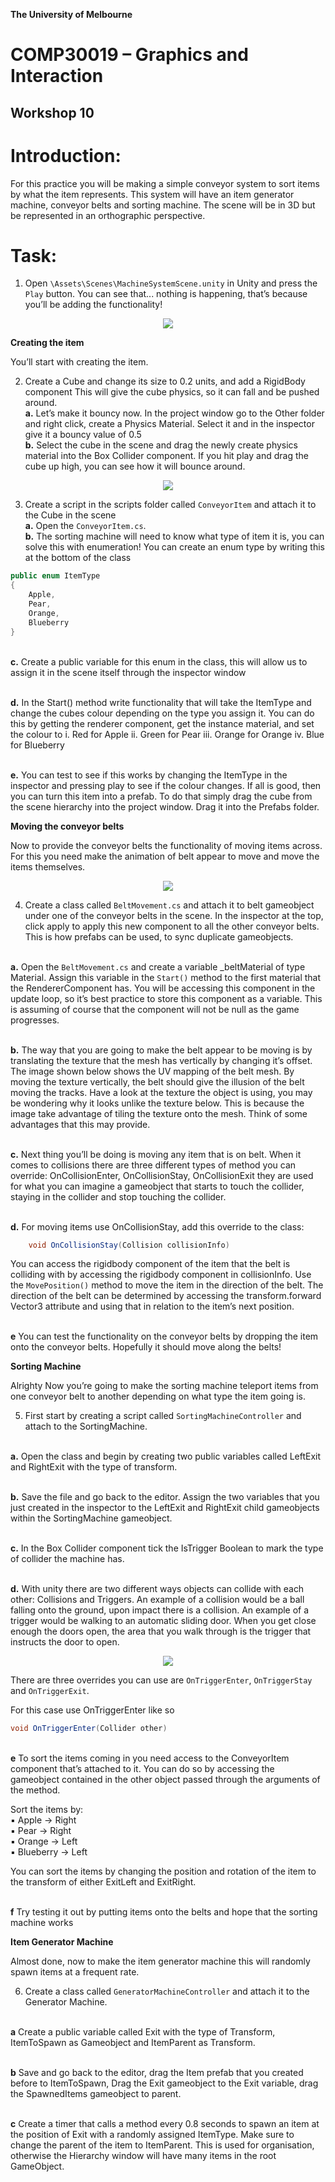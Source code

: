 **The University of Melbourne**
# COMP30019 – Graphics and Interaction

## Workshop 10


# Introduction:

For this practice you will be making a simple conveyor system to sort items by what the item represents. This system will have an item generator machine, conveyor belts and sorting machine. The scene will be in 3D but be represented in an orthographic perspective.

# Task:

1. Open `\Assets\Scenes\MachineSystemScene.unity` in Unity and press the `Play` button. You can see that... nothing is happening, that’s because you’ll be adding the functionality!

<p align="center">
  <img src="Gifs/2-Cube.gif">
</p>

**Creating the item**  

You’ll start with creating the item.

  
2. Create a Cube and change its size to 0.2 units, and add a RigidBody component This will give the cube physics, so it can fall and be pushed around.
<br/>**a.** Let’s make it bouncy now. In the project window go to the Other folder and right click,
create a Physics Material. Select it and in the inspector give it a bouncy value of 0.5 
<br/>**b.** Select the cube in the scene and drag the newly create physics material into the Box
Collider component. If you hit play and drag the cube up high, you can see how it will
bounce around.

<p align="center">
  <img src="Gifs/2-Cube.gif">
</p>

3. Create a script in the scripts folder called `ConveyorItem` and attach it to the Cube in the scene
<br/>**a.** Open the `ConveyorItem.cs`.
<br/>**b.** The sorting machine will need to know what type of item it is, you can solve this with
enumeration! You can create an enum type by writing this at the bottom of the class

```c# 
public enum ItemType
{
	Apple, 
	Pear, 
	Orange, 
	Blueberry
}
```

<br/>**c.** Create a public variable for this enum in the class, this will allow us to assign it in the scene itself through the inspector window
 
<br/>**d.** In the Start() method write functionality that will take the ItemType and change the cubes colour depending on the type you assign it. You can do this by getting the renderer component, get the instance material, and set the colour to
	i. Red for Apple 
	ii. Green for Pear
	iii. Orange for Orange
	iv. Blue for Blueberry

<br/>**e.** You can test to see if this works by changing the ItemType in the inspector and pressing
play to see if the colour changes. If all is good, then you can turn this item into a prefab. To do that simply drag the cube from the scene hierarchy into the project window. Drag it into the Prefabs folder.

**Moving the conveyor belts**  

Now to provide the conveyor belts the functionality of moving items across. For this you need make the animation of belt appear to move and move the items themselves.

<p align="center">
  <img src="Gifs/3-Pyramid.gif">
</p>

4. Create a class called `BeltMovement.cs` and attach it to belt gameobject under one of the conveyor belts in the scene. In the inspector at the top, click apply to apply this new component to all the other conveyor belts. This is how prefabs can be used, to sync duplicate gameobjects.

<br/>**a.** Open the `BeltMovement.cs` and create a variable _beltMaterial of type Material. Assign this variable in the `Start()` method to the first material that the RendererComponent has. You will be accessing this component in the update loop, so it’s best practice to store this component as a variable. This is assuming of course that the component will not be null as the game progresses.

<br/>**b.** The way that you are going to make the belt appear to be moving is by translating the texture that the mesh has vertically by changing it’s offset. The image shown below shows the UV mapping of the belt mesh. By moving the texture vertically, the belt should give the illusion of the belt moving the tracks. Have a look at the texture the object is using, you may be wondering why it looks unlike the texture below. This is because the image take advantage of tiling the texture onto the mesh. Think of some advantages that this may provide.

<br/>**c.** Next thing you’ll be doing is moving any item that is on belt. When it comes to collisions there are three different types of method you can override: OnCollisionEnter, OnCollisionStay, OnCollisionExit they are used for what you can imagine a gameobject that starts to touch the collider, staying in the collider and stop touching the collider.
 
<br/>**d.** For moving items use OnCollisionStay, add this override to the class:
```C#
    void OnCollisionStay(Collision collisionInfo)
```

You can access the rigidbody component of the item that the belt is colliding with by
accessing the rigidbody component in collisionInfo. Use the `MovePosition()` method to move the item in the direction of the belt. The direction of the belt can be determined by accessing the transform.forward Vector3 attribute and using that in relation to the item’s next position.

<br/>**e** You can test the functionality on the conveyor belts by dropping the item onto the conveyor belts. Hopefully it should move along the belts!

**Sorting Machine**  

Alrighty Now you’re going to make the sorting machine teleport items from one conveyor belt to another depending on what type the item going is.

5. First start by creating a script called `SortingMachineController` and attach to the SortingMachine.

<br/>**a.** Open the class and begin by creating two public variables called LeftExit and RightExit with the type of transform.

<br/>**b.** Save the file and go back to the editor. Assign the two variables that you just created in the inspector to the LeftExit and RightExit child gameobjects within the SortingMachine gameobject.

<br/>**c.** In the Box Collider component tick the IsTrigger Boolean to mark the type of collider the machine has.

<br/>**d.** With unity there are two different ways objects can collide with each other: Collisions and Triggers. An example of a collision would be a ball falling onto the ground, upon impact there is a collision. An example of a trigger would be walking to an automatic sliding door. When you get close enough the doors open, the area that you walk through is the trigger that instructs the door to open.

<p align="center">
  <img src="Gifs/3-Pyramid.gif">
</p>

There are three overrides you can use are `OnTriggerEnter`, `OnTriggerStay` and `OnTriggerExit`.

For this case use OnTriggerEnter like so
```c#
void OnTriggerEnter(Collider other)
```
 
<br/>**e** To sort the items coming in you need access to the ConveyorItem component that’s attached to it. You can do so by accessing the gameobject contained in the other object passed through the arguments of the method.

Sort the items by:  
▪ Apple -> Right  
▪ Pear -> Right  
▪ Orange -> Left  
▪ Blueberry -> Left  

You can sort the items by changing the position and rotation of the item to the transform
of either ExitLeft and ExitRight.

<br/>**f** Try testing it out by putting items onto the belts and hope that the sorting machine works


**Item Generator Machine**  

Almost done, now to make the item generator machine this will randomly spawn items at a frequent rate.

6. Create a class called `GeneratorMachineController` and attach it to the Generator Machine.

<br/>**a** Create a public variable called Exit with the type of Transform, ItemToSpawn as
Gameobject and ItemParent as Transform.

<br/>**b** Save and go back to the editor, drag the Item prefab that you created before to
ItemToSpawn, Drag the Exit gameobject to the Exit variable, drag the SpawnedItems
gameobject to parent.

<br/>**c** Create a timer that calls a method every 0.8 seconds to spawn an item at the position of
Exit with a randomly assigned ItemType. Make sure to change the parent of the item to ItemParent. This is used for organisation, otherwise the Hierarchy window will have many items in the root GameObject.


